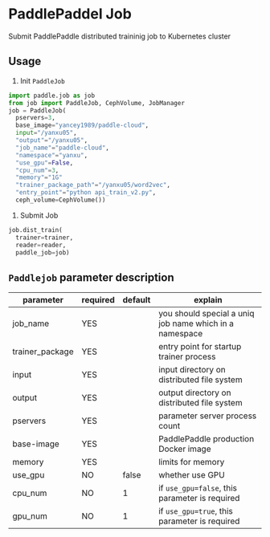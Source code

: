 # PaddlePaddel Job
Submit PaddlePaddle distributed traininig job to Kubernetes cluster

## Usage
1. Init `PaddleJob`
  ```python
  import paddle.job as job
  from job import PaddleJob, CephVolume, JobManager
  job = PaddleJob(
    pservers=3,
    base_image="yancey1989/paddle-cloud",
    input="/yanxu05",
    "output"="/yanxu05",
    "job_name"="paddle-cloud",
    "namespace"="yanxu",
    "use_gpu"=False,
    "cpu_num"=3,
    "memory"="1G"
    "trainer_package_path"="/yanxu05/word2vec",
    "entry_point"="python api_train_v2.py",
    ceph_volume=CephVolume())
  ```
1. Submit Job
  ```python
  job.dist_train(
    trainer=trainer,
    reader=reader,
    paddle_job=job)
  ```

## `Paddlejob` parameter description

parameter | required | default | explain
  --- | --- | --- | ---
job_name|YES||you should special a uniq job name which in a namespace
trainer_package|YES|| entry point for startup trainer process
input| YES || input directory on distributed file system
output|YES|| output directory on distributed file system
pservers|YES|| parameter server process count
base-image|YES||PaddlePaddle production Docker image
memory|YES|| limits for memory
use_gpu|NO|false| whether use GPU
cpu_num|NO|1| if `use_gpu=false`, this parameter is required
gpu_num|NO|1| if `use_gpu=true`, this parameter is required

